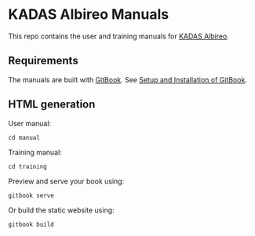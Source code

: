 KADAS Albireo Manuals
=====================

This repo contains the user and training manuals for [KADAS Albireo](https://github.com/sourcepole/kadas-albireo).


Requirements
------------

The manuals are built with [GitBook](https://github.com/GitbookIO/gitbook).
See [Setup and Installation of GitBook](https://github.com/GitbookIO/gitbook/blob/master/docs/setup.md#local-installation).


HTML generation
---------------

User manual:

    cd manual

Training manual:

    cd training

Preview and serve your book using:

    gitbook serve

Or build the static website using:

    gitbook build
